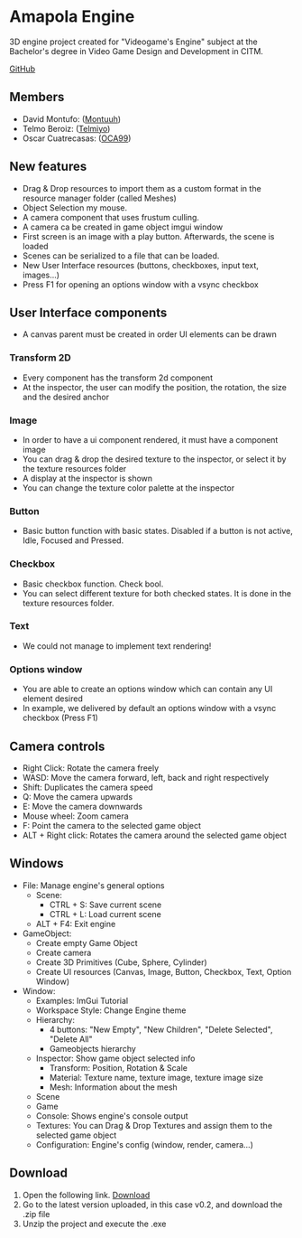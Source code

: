 # Amapola Engine
3D engine project created for "Videogame's Engine" subject at the Bachelor's degree in Video Game Design and Development in CITM.

[GitHub](https://github.com/Telmiyo/Engine3D)

## Members
 - David Montufo: ([Montuuh](https://github.com/Montuuh))
 - Telmo Beroiz: ([Telmiyo](https://github.com/Telmiyo))
 - Oscar Cuatrecasas: ([OCA99](https://github.com/OCA99))

## New features

- Drag & Drop resources to import them as a custom format in the resource manager folder (called Meshes)
- Object Selection my mouse.
- A camera component that uses frustum culling.
- A camera ca be created in game object imgui window
- First screen is an image with a play button. Afterwards, the scene is loaded
- Scenes can be serialized to a file that can be loaded.
- New User Interface resources (buttons, checkboxes, input text, images...)
- Press F1 for opening an options window with a vsync checkbox

## User Interface components
- A canvas parent must be created in order UI elements can be drawn
### Transform 2D
 - Every component has the transform 2d component
 - At the inspector, the user can modify the position, the rotation, the size and the desired anchor
### Image
 - In order to have a ui component rendered, it must have a component image
 - You can drag & drop the desired texture to the inspector, or select it by the texture resources folder
 - A display at the inspector is shown
 - You can change the texture color palette at the inspector
### Button
 - Basic button function with basic states. Disabled if a button is not active, Idle, Focused and Pressed.
### Checkbox
 - Basic checkbox function. Check bool.
 - You can select different texture for both checked states. It is done in the texture resources folder.
### Text
 - We could not manage to implement text rendering!
### Options window
 - You are able to create an options window which can contain any UI element desired
 - In example, we delivered by default an options window with a vsync checkbox (Press F1)
## Camera controls
 - Right Click: Rotate the camera freely
 - WASD: Move the camera forward, left, back and right respectively
 - Shift: Duplicates the camera speed
 - Q: Move the camera upwards
 - E: Move the camera downwards
 - Mouse wheel: Zoom camera
 - F: Point the camera to the selected game object
 - ALT + Right click: Rotates the camera around the selected game object
## Windows
 - File: Manage engine's general options
    - Scene:
      - CTRL + S: Save current scene
      - CTRL + L: Load current scene 
    - ALT + F4: Exit engine 
 - GameObject:
    - Create empty Game Object
    - Create camera
    - Create 3D Primitives (Cube, Sphere, Cylinder)
    - Create UI resources (Canvas, Image, Button, Checkbox, Text, Option Window)
 - Window:
    - Examples: ImGui Tutorial
    - Workspace Style: Change Engine theme
    - Hierarchy: 
      - 4 buttons: "New Empty", "New Children", "Delete Selected", "Delete All"
      - Gameobjects hierarchy
    - Inspector: Show game object selected info
      -   Transform: Position, Rotation & Scale
      -   Material: Texture name, texture image, texture image size
      -   Mesh: Information about the mesh
    - Scene
    - Game
    - Console: Shows engine's console output
    - Textures: You can Drag & Drop Textures and assign them to the selected game object
    - Configuration: Engine's config (window, render, camera...)
 
## Download
  1. Open the following link. [Download](https://github.com/Telmiyo/Engine3D/releases)
  2. Go to the latest version uploaded, in this case v0.2, and download the .zip file
  3. Unzip the project and execute the .exe
